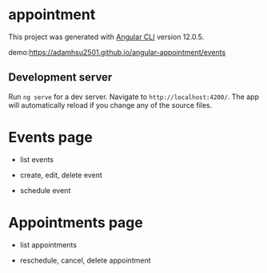 # appointment

This project was generated with [Angular CLI](https://github.com/angular/angular-cli) version 12.0.5.

demo:https://adamhsu2501.github.io/angular-appointment/events

## Development server

Run `ng serve` for a dev server. Navigate to `http://localhost:4200/`. The app will automatically reload if you change any of the source files.

# Events page

* list events

* create, edit, delete event

* schedule event

# Appointments page

* list appointments

* reschedule, cancel, delete appointment

